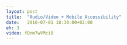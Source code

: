 ```yaml
---
layout: post
title:  "Audio/Video + Mobile Accessibility"
date:   2016-07-01 18:30:00+02:00
eh: 3
video: fQnm7wVMci8
---
```

